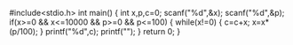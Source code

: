 #include<stdio.h> int main() { int x,p,c=0; scanf("%d",&x); scanf("%d",&p); if(x>=0 && x<=10000 && p>=0 && p<=100) { while(x!=0) { c=c+x; x=x*(p/100); } printf("%d",c); printf(""); } return 0; }
